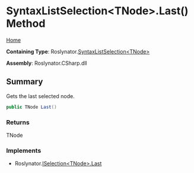 # SyntaxListSelection\<TNode>\.Last\(\) Method

[Home](../../../README.md)

**Containing Type**: Roslynator\.[SyntaxListSelection\<TNode>](../README.md)

**Assembly**: Roslynator\.CSharp\.dll

## Summary

Gets the last selected node\.

```csharp
public TNode Last()
```

### Returns

TNode

### Implements

* Roslynator\.[ISelection\<TNode>.Last](../../ISelection-1/Last/README.md)
